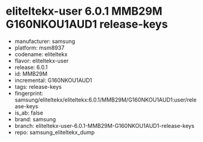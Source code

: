 # eliteltekx-user 6.0.1 MMB29M G160NKOU1AUD1 release-keys
- manufacturer: samsung
- platform: msm8937
- codename: eliteltekx
- flavor: eliteltekx-user
- release: 6.0.1
- id: MMB29M
- incremental: G160NKOU1AUD1
- tags: release-keys
- fingerprint: samsung/eliteltekx/eliteltekx:6.0.1/MMB29M/G160NKOU1AUD1:user/release-keys
- is_ab: false
- brand: samsung
- branch: eliteltekx-user-6.0.1-MMB29M-G160NKOU1AUD1-release-keys
- repo: samsung_eliteltekx_dump
